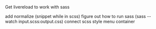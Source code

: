 Get livereload to work with sass

add normalize (snippet while in scss)
figure out how to run sass (sass --watch input.scss:output.css)
connect scss
style menu container

